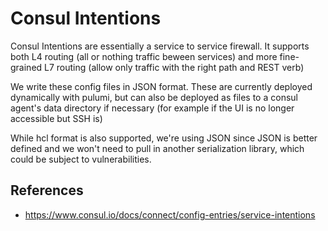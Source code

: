 # Consul Intentions

Consul Intentions are essentially a service to service firewall. It supports
both L4 routing (all or nothing traffic beween services) and more fine-grained
L7 routing (allow only traffic with the right path and REST verb)

We write these config files in JSON format. These are currently deployed
dynamically with pulumi, but can also be deployed as files to a consul agent's
data directory if necessary (for example if the UI is no longer accessible but
SSH is)

While hcl format is also supported, we're using JSON since JSON is better
defined and we won't need to pull in another serialization library, which could
be subject to vulnerabilities.

## References

- https://www.consul.io/docs/connect/config-entries/service-intentions

